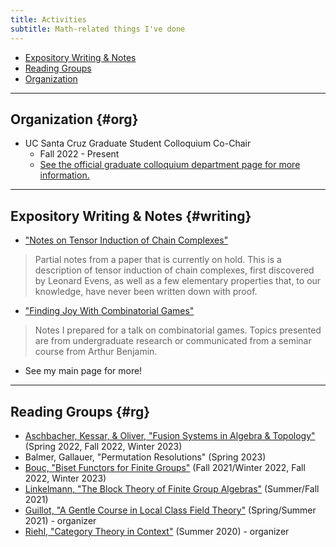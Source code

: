 ```yaml
---
title: Activities
subtitle: Math-related things I've done
---
```


- [Expository Writing & Notes](#writing)
- [Reading Groups](#rg)
- [Organization](#org)

---

## Organization {#org}

- UC Santa Cruz Graduate Student Colloquium Co-Chair
  - Fall 2022 - Present
  - [See the official graduate colloquium department page for more information.](https://docs.google.com/document/d/1ocl6D85ZRwcrCXrQQLfLlR74V2phgLIQgjpi61vT_-s/edit#heading=h.5kolow2jzywc)

---

## Expository Writing & Notes {#writing}

- ["Notes on Tensor Induction of Chain Complexes"](https://redrot.github.io/assets/pdf/Partial_Tensor_Induction_on_Chain_Complexes.pdf)
> Partial notes from a paper that is currently on hold. This is a description of tensor induction of chain complexes, first discovered by Leonard Evens, as well as a few elementary properties that, to our knowledge, have never been written down with proof. 
- ["Finding Joy With Combinatorial Games"](https://redrot.github.io/assets/pdf/Combinatorial_Games_Talk_2_25.pdf)
> Notes I prepared for a talk on combinatorial games. Topics presented are from undergraduate research or communicated from a seminar course from Arthur Benjamin.
- See my main page for more! 

---

## Reading Groups {#rg}

- [Aschbacher, Kessar, & Oliver, "Fusion Systems in Algebra & Topology"](https://www.cambridge.org/core/books/fusion-systems-in-algebra-and-topology/2979A129C13045664A6514911CC96A0D) (Spring 2022, Fall 2022, Winter 2023)
- Balmer, Gallauer, "Permutation Resolutions" (Spring 2023)
- [Bouc, "Biset Functors for Finite Groups"](https://link.springer.com/book/10.1007/978-3-642-11297-3) (Fall 2021/Winter 2022, Fall 2022, Winter 2023)
- [Linkelmann, "The Block Theory of Finite Group Algebras"](https://www.cambridge.org/core/books/block-theory-of-finite-group-algebras/03F2A21C4725C2A250C8C0635444781A) (Summer/Fall 2021)
- [Guillot, "A Gentle Course in Local Class Field Theory"](https://www.cambridge.org/core/books/gentle-course-in-local-class-field-theory/F1D32C9B20A91D6F27424C37A14C45FC) (Spring/Summer 2021) - organizer
- [Riehl, "Category Theory in Context"](https://math.jhu.edu/~eriehl/context.pdf) (Summer 2020) - organizer


